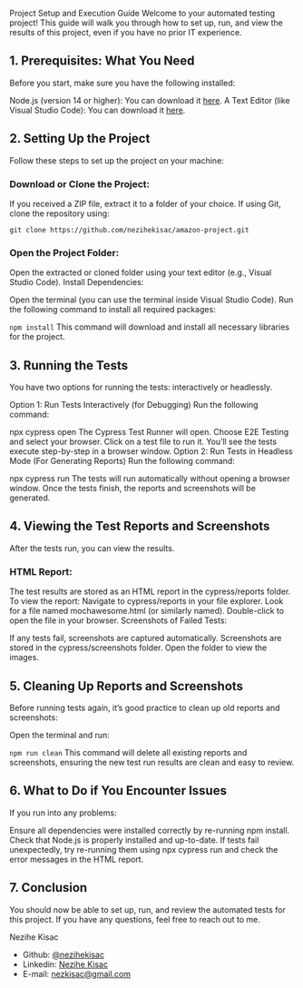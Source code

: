 Project Setup and Execution Guide
Welcome to your automated testing project! This guide will walk you through how to set up, run, and view the results of this project, even if you have no prior IT experience.

## 1. Prerequisites: What You Need
Before you start, make sure you have the following installed:

Node.js (version 14 or higher): You can download it [here](https://nodejs.org/en).
A Text Editor (like Visual Studio Code): You can download it [here](https://code.visualstudio.com/download).
## 2. Setting Up the Project
Follow these steps to set up the project on your machine:

### Download or Clone the Project:

If you received a ZIP file, extract it to a folder of your choice.
If using Git, clone the repository using:

```git clone https://github.com/nezihekisac/amazon-project.git```
### Open the Project Folder:

Open the extracted or cloned folder using your text editor (e.g., Visual Studio Code).
Install Dependencies:

Open the terminal (you can use the terminal inside Visual Studio Code).
Run the following command to install all required packages:

```npm install```
This command will download and install all necessary libraries for the project.
## 3. Running the Tests
You have two options for running the tests: interactively or headlessly.

Option 1: Run Tests Interactively (for Debugging)
Run the following command:

npx cypress open
The Cypress Test Runner will open. Choose E2E Testing and select your browser.
Click on a test file to run it. You’ll see the tests execute step-by-step in a browser window.
Option 2: Run Tests in Headless Mode (For Generating Reports)
Run the following command:

npx cypress run
The tests will run automatically without opening a browser window.
Once the tests finish, the reports and screenshots will be generated.
## 4. Viewing the Test Reports and Screenshots
After the tests run, you can view the results.

### HTML Report:

The test results are stored as an HTML report in the cypress/reports folder.
To view the report:
Navigate to cypress/reports in your file explorer.
Look for a file named mochawesome.html (or similarly named).
Double-click to open the file in your browser.
Screenshots of Failed Tests:

If any tests fail, screenshots are captured automatically.
Screenshots are stored in the cypress/screenshots folder.
Open the folder to view the images.
## 5. Cleaning Up Reports and Screenshots
Before running tests again, it’s good practice to clean up old reports and screenshots:

Open the terminal and run:

```npm run clean```
This command will delete all existing reports and screenshots, ensuring the new test run results are clean and easy to review.
## 6. What to Do if You Encounter Issues
If you run into any problems:

Ensure all dependencies were installed correctly by re-running npm install.
Check that Node.js is properly installed and up-to-date.
If tests fail unexpectedly, try re-running them using npx cypress run and check the error messages in the HTML report.
## 7. Conclusion
You should now be able to set up, run, and review the automated tests for this project. If you have any questions, feel free to reach out to me.

Nezihe Kisac

- Github: [@nezihekisac](https://github.com/nezihekisac)
- Linkedin: [Nezihe Kisac](https://www.linkedin.com/in/nezihekisac/)
- E-mail: nezkisac@gmail.com